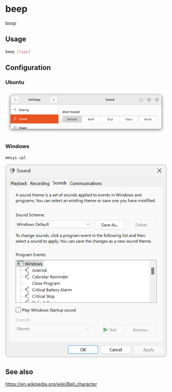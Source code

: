 # beep

boop

## Usage

```sh
beep [type]
```

## Configuration

### Ubuntu

![Ubuntu sound settings](ubuntu_sound_settings.png)

### Windows

```bat
mmsys.cpl
```

![Windows sound settings](windows_sound_settings.png)

## See also

https://en.wikipedia.org/wiki/Bell_character
